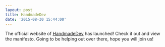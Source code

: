 ```yaml
---
layout: post
title: HandmadeDev
date: '2015-08-30 15:44:00'
---
```


The official website of [HandmadeDev](http://handmadedev.org) has launched! Check it out and view the manifesto. Going to be helping out over there, hope you will join us!